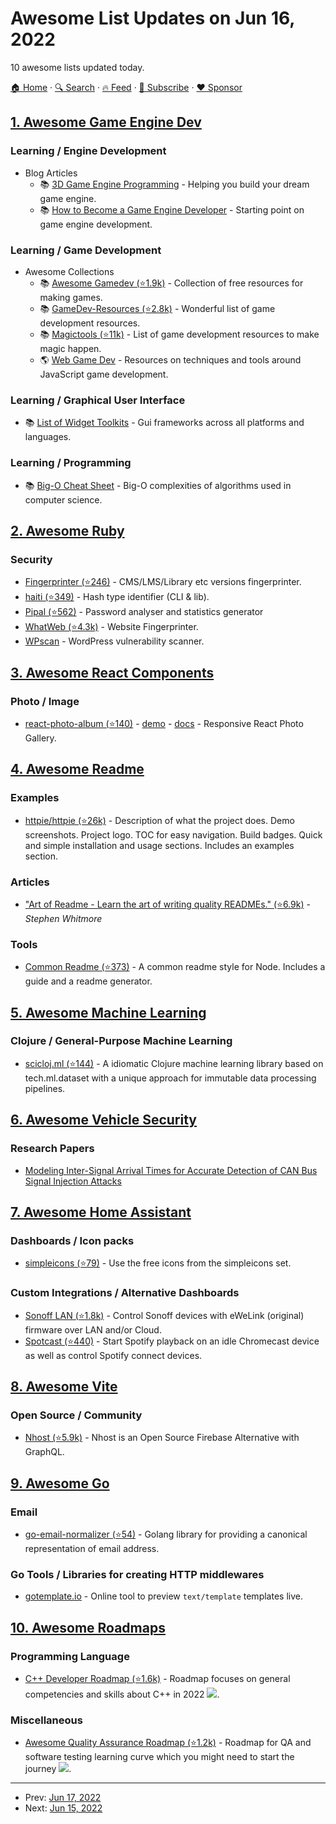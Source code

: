 # Awesome List Updates on Jun 16, 2022

10 awesome lists updated today.

[🏠 Home](/README.md) · [🔍 Search](https://www.trackawesomelist.com/search/) · [🔥 Feed](https://www.trackawesomelist.com/rss.xml) · [📮 Subscribe](https://trackawesomelist.us17.list-manage.com/subscribe?u=d2f0117aa829c83a63ec63c2f&id=36a103854c) · [❤️  Sponsor](https://github.com/sponsors/theowenyoung)



## [1. Awesome Game Engine Dev](/content/stevinz/awesome-game-engine-dev/README.md)

### Learning / Engine Development

*   Blog Articles
    *   📚 [3D Game Engine Programming](https://www.3dgep.com) - Helping you build your dream game engine.
    *   📚 [How to Become a Game Engine Developer](https://www.haroldserrano.com/blog/how-to-become-a-game-engine-developer) - Starting point on game engine development.

### Learning / Game Development

*   Awesome Collections
    *   📚 [Awesome Gamedev (⭐1.9k)](https://github.com/Calinou/awesome-gamedev#readme) - Collection of free resources for making games.
    *   📚 [GameDev-Resources (⭐2.8k)](https://github.com/Kavex/GameDev-Resources) - Wonderful list of game development resources.
    *   📚 [Magictools (⭐11k)](https://github.com/ellisonleao/magictools#readme) - List of game development resources to make magic happen.
    *   🌎 [Web Game Dev](https://www.webgamedev.com) - Resources on techniques and tools around JavaScript game development.

### Learning / Graphical User Interface

*   📚 [List of Widget Toolkits](https://en.wikipedia.org/wiki/List_of_widget_toolkits) - Gui frameworks across all platforms and languages.

### Learning / Programming

*   📚 [Big-O Cheat Sheet](https://www.bigocheatsheet.com) - Big-O complexities of algorithms used in computer science.

## [2. Awesome Ruby](/content/markets/awesome-ruby/README.md)

### Security

*   [Fingerprinter (⭐246)](https://github.com/erwanlr/Fingerprinter) - CMS/LMS/Library etc versions fingerprinter.
*   [haiti (⭐349)](https://github.com/noraj/haiti) - Hash type identifier (CLI & lib).
*   [Pipal (⭐562)](https://github.com/digininja/pipal) - Password analyser and statistics generator
*   [WhatWeb (⭐4.3k)](https://github.com/urbanadventurer/WhatWeb) - Website Fingerprinter.
*   [WPscan](http://wpscan.org/) - WordPress vulnerability scanner.

## [3. Awesome React Components](/content/brillout/awesome-react-components/README.md)

### Photo / Image

*   [react-photo-album (⭐140)](https://github.com/igordanchenko/react-photo-album) - [demo](https://react-photo-album.com/examples) - [docs](https://react-photo-album.com/documentation) - Responsive React Photo Gallery.

## [4. Awesome Readme](/content/matiassingers/awesome-readme/README.md)

### Examples

*   [httpie/httpie (⭐26k)](https://github.com/httpie/httpie#readme) - Description of what the project does. Demo screenshots. Project logo. TOC for easy navigation. Build badges. Quick and simple installation and usage sections. Includes an examples section.

### Articles

*   ["Art of Readme - Learn the art of writing quality READMEs." (⭐6.9k)](https://github.com/hackergrrl/art-of-readme#readme) - *Stephen Whitmore*

### Tools

*   [Common Readme (⭐373)](https://github.com/hackergrrl/common-readme#readme) - A common readme style for Node. Includes a guide and a readme generator.

## [5. Awesome Machine Learning](/content/josephmisiti/awesome-machine-learning/README.md)

### Clojure / General-Purpose Machine Learning

*   [scicloj.ml (⭐144)](https://github.com/scicloj/scicloj.ml) -  A idiomatic Clojure machine learning library based on tech.ml.dataset with a unique approach for immutable data processing pipelines.

## [6. Awesome Vehicle Security](/content/jaredthecoder/awesome-vehicle-security/README.md)

### Research Papers

*   [Modeling Inter-Signal Arrival Times for Accurate Detection of CAN Bus Signal Injection Attacks](https://dl.acm.org/citation.cfm?id=3064816)

## [7. Awesome Home Assistant](/content/frenck/awesome-home-assistant/README.md)

### Dashboards / Icon packs

*   [simpleicons (⭐79)](https://github.com/vigonotion/hass-simpleicons) - Use the free icons from the simpleicons set.

### Custom Integrations / Alternative Dashboards

*   [Sonoff LAN (⭐1.8k)](https://github.com/AlexxIT/SonoffLAN) - Control Sonoff devices with eWeLink (original) firmware over LAN and/or Cloud.
*   [Spotcast (⭐440)](https://github.com/fondberg/spotcast) - Start Spotify playback on an idle Chromecast device as well as control Spotify connect devices.

## [8. Awesome Vite](/content/vitejs/awesome-vite/README.md)

### Open Source / Community

*   [Nhost (⭐5.9k)](https://github.com/nhost/nhost) - Nhost is an Open Source Firebase Alternative with GraphQL.

## [9. Awesome Go](/content/avelino/awesome-go/README.md)

### Email

*   [go-email-normalizer (⭐54)](https://github.com/dimuska139/go-email-normalizer) - Golang library for providing a canonical representation of email address.

### Go Tools / Libraries for creating HTTP middlewares

*   [gotemplate.io](https://gotemplate.io/) - Online tool to preview `text/template` templates live.

## [10. Awesome Roadmaps](/content/liuchong/awesome-roadmaps/README.md)

### Programming Language

*   [C++ Developer Roadmap (⭐1.6k)](https://github.com/salmer/CppDeveloperRoadmap) - Roadmap focuses on general competencies and skills about C++ in 2022 [<img src="https://img.shields.io/badge/Roadmap-2022-green.svg">](https://github.com/salmer/CppDeveloperRoadmap).

### Miscellaneous

*   [Awesome Quality Assurance Roadmap (⭐1.2k)](https://github.com/fityanos/awesome-quality-assurance-roadmap) - Roadmap for QA and software testing learning curve which you might need to start the journey [<img src="https://img.shields.io/badge/Roadmap-2021-green.svg">](https://github.com/fityanos/awesome-quality-assurance-roadmap).

---

- Prev: [Jun 17, 2022](/content/2022/06/17/README.md)
- Next: [Jun 15, 2022](/content/2022/06/15/README.md)